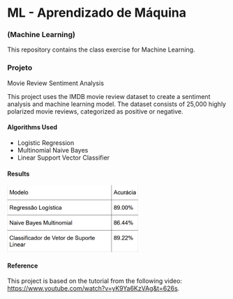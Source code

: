 # ML - Aprendizado de Máquina
### (Machine Learning)

This repository contains the class exercise for Machine Learning. 

### **Projeto** 
Movie Review Sentiment Analysis 

This project uses the IMDB movie review dataset to create a sentiment analysis and machine learning model. The dataset consists of 25,000 highly polarized movie reviews, categorized as positive or negative.

#### Algorithms Used

- Logistic Regression  
- Multinomial Naive Bayes  
- Linear Support Vector Classifier

#### Results
<img src="Projeto/resultados.png" alt="Resultado" width="300">

#### Reference

This project is based on the tutorial from the following video: https://www.youtube.com/watch?v=yK9Ya6KzVAg&t=626s.
